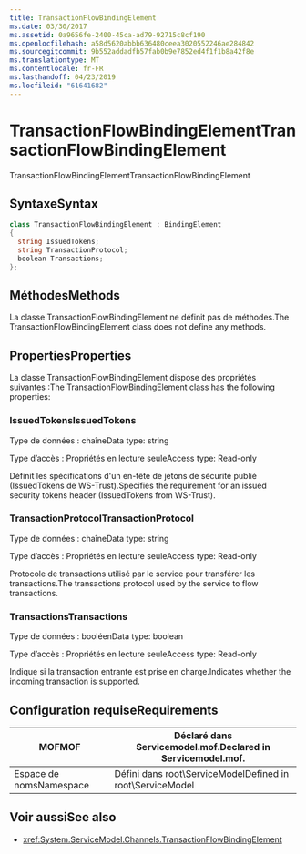 ```yaml
---
title: TransactionFlowBindingElement
ms.date: 03/30/2017
ms.assetid: 0a9656fe-2400-45ca-ad79-92715c8cf190
ms.openlocfilehash: a58d5620abbb636480ceea3020552246ae284842
ms.sourcegitcommit: 9b552addadfb57fab0b9e7852ed4f1f1b8a42f8e
ms.translationtype: MT
ms.contentlocale: fr-FR
ms.lasthandoff: 04/23/2019
ms.locfileid: "61641682"
---
```

# <a name="transactionflowbindingelement"></a><span data-ttu-id="06aed-102">TransactionFlowBindingElement</span><span class="sxs-lookup"><span data-stu-id="06aed-102">TransactionFlowBindingElement</span></span>
<span data-ttu-id="06aed-103">TransactionFlowBindingElement</span><span class="sxs-lookup"><span data-stu-id="06aed-103">TransactionFlowBindingElement</span></span>  
  
## <a name="syntax"></a><span data-ttu-id="06aed-104">Syntaxe</span><span class="sxs-lookup"><span data-stu-id="06aed-104">Syntax</span></span>  
  
```csharp
class TransactionFlowBindingElement : BindingElement  
{  
  string IssuedTokens;  
  string TransactionProtocol;  
  boolean Transactions;  
};  
```  
  
## <a name="methods"></a><span data-ttu-id="06aed-105">Méthodes</span><span class="sxs-lookup"><span data-stu-id="06aed-105">Methods</span></span>  
 <span data-ttu-id="06aed-106">La classe TransactionFlowBindingElement ne définit pas de méthodes.</span><span class="sxs-lookup"><span data-stu-id="06aed-106">The TransactionFlowBindingElement class does not define any methods.</span></span>  
  
## <a name="properties"></a><span data-ttu-id="06aed-107">Properties</span><span class="sxs-lookup"><span data-stu-id="06aed-107">Properties</span></span>  
 <span data-ttu-id="06aed-108">La classe TransactionFlowBindingElement dispose des propriétés suivantes :</span><span class="sxs-lookup"><span data-stu-id="06aed-108">The TransactionFlowBindingElement class has the following properties:</span></span>  
  
### <a name="issuedtokens"></a><span data-ttu-id="06aed-109">IssuedTokens</span><span class="sxs-lookup"><span data-stu-id="06aed-109">IssuedTokens</span></span>  
 <span data-ttu-id="06aed-110">Type de données : chaîne</span><span class="sxs-lookup"><span data-stu-id="06aed-110">Data type: string</span></span>  
  
 <span data-ttu-id="06aed-111">Type d’accès : Propriétés en lecture seule</span><span class="sxs-lookup"><span data-stu-id="06aed-111">Access type: Read-only</span></span>  
  
 <span data-ttu-id="06aed-112">Définit les spécifications d'un en-tête de jetons de sécurité publié (IssuedTokens de WS-Trust).</span><span class="sxs-lookup"><span data-stu-id="06aed-112">Specifies the requirement for an issued security tokens header (IssuedTokens from WS-Trust).</span></span>  
  
### <a name="transactionprotocol"></a><span data-ttu-id="06aed-113">TransactionProtocol</span><span class="sxs-lookup"><span data-stu-id="06aed-113">TransactionProtocol</span></span>  
 <span data-ttu-id="06aed-114">Type de données : chaîne</span><span class="sxs-lookup"><span data-stu-id="06aed-114">Data type: string</span></span>  
  
 <span data-ttu-id="06aed-115">Type d’accès : Propriétés en lecture seule</span><span class="sxs-lookup"><span data-stu-id="06aed-115">Access type: Read-only</span></span>  
  
 <span data-ttu-id="06aed-116">Protocole de transactions utilisé par le service pour transférer les transactions.</span><span class="sxs-lookup"><span data-stu-id="06aed-116">The transactions protocol used by the service to flow transactions.</span></span>  
  
### <a name="transactions"></a><span data-ttu-id="06aed-117">Transactions</span><span class="sxs-lookup"><span data-stu-id="06aed-117">Transactions</span></span>  
 <span data-ttu-id="06aed-118">Type de données : booléen</span><span class="sxs-lookup"><span data-stu-id="06aed-118">Data type: boolean</span></span>  
  
 <span data-ttu-id="06aed-119">Type d’accès : Propriétés en lecture seule</span><span class="sxs-lookup"><span data-stu-id="06aed-119">Access type: Read-only</span></span>  
  
 <span data-ttu-id="06aed-120">Indique si la transaction entrante est prise en charge.</span><span class="sxs-lookup"><span data-stu-id="06aed-120">Indicates whether the incoming transaction is supported.</span></span>  
  
## <a name="requirements"></a><span data-ttu-id="06aed-121">Configuration requise</span><span class="sxs-lookup"><span data-stu-id="06aed-121">Requirements</span></span>  
  
|<span data-ttu-id="06aed-122">MOF</span><span class="sxs-lookup"><span data-stu-id="06aed-122">MOF</span></span>|<span data-ttu-id="06aed-123">Déclaré dans Servicemodel.mof.</span><span class="sxs-lookup"><span data-stu-id="06aed-123">Declared in Servicemodel.mof.</span></span>|  
|---------|-----------------------------------|  
|<span data-ttu-id="06aed-124">Espace de noms</span><span class="sxs-lookup"><span data-stu-id="06aed-124">Namespace</span></span>|<span data-ttu-id="06aed-125">Défini dans root\ServiceModel</span><span class="sxs-lookup"><span data-stu-id="06aed-125">Defined in root\ServiceModel</span></span>|  
  
## <a name="see-also"></a><span data-ttu-id="06aed-126">Voir aussi</span><span class="sxs-lookup"><span data-stu-id="06aed-126">See also</span></span>

- <xref:System.ServiceModel.Channels.TransactionFlowBindingElement>
